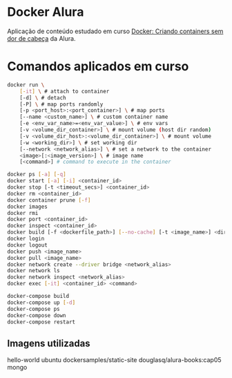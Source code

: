 # Docker Alura
Aplicação de conteúdo estudado em curso [Docker: Criando containers sem dor de cabeça](https://cursos.alura.com.br/course/docker-e-docker-compose) da Alura.


# Comandos aplicados em curso
```bash
docker run \
    [-it] \ # attach to container
    [-d] \ # detach
    [-P] \ # map ports randomly
    [-p <port_host>:<port_container>] \ # map ports
    [--name <custom_name>] \ # custom container name
    [-e <env_var_name>=<env_var_value>] \ # env vars
    [-v <volume_dir_container>] \ # mount volume (host dir random)
    [-v <volume_dir_host>:<volume_dir_container>] \ # mount volume
    [-w <working_dir>] \ # set working dir
    [--network <network_alias>] \ # set a network to the container
    <image>[:<image_version>] \ # image name
    [<command>] # command to execute in the container

docker ps [-a] [-q]
docker start [-a] [-i] <container_id>
docker stop [-t <timeout_secs>] <container_id>
docker rm <container_id>
docker container prune [-f]
docker images
docker rmi
docker port <container_id>
docker inspect <container_id>
docker build [-f <dockerfile_path>] [--no-cache] [-t <image_name>] <dir>
docker login
docker logout
docker push <image_name>
docker pull <image_name>
docker network create --driver bridge <network_alias>
docker network ls
docker network inspect <network_alias>
docker exec [-it] <container_id> <command>

docker-compose build
docker-compose up [-d]
docker-compose ps
docker-compose down
docker-compose restart
```

## Imagens utilizadas
hello-world
ubuntu
dockersamples/static-site
douglasq/alura-books:cap05
mongo
